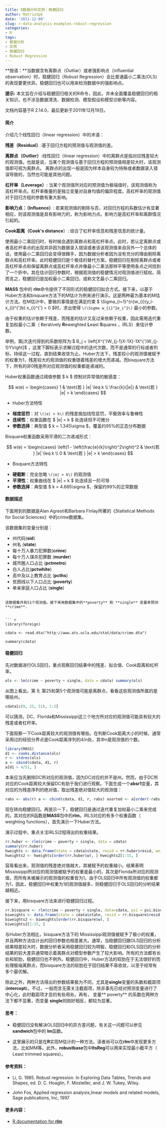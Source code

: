 ```yaml
---
title: R数据分析实例：稳健回归
author: MatrixSpk
date: '2011-12-09'
slug: r-data-analysis-examples-robust-regression
categories:
- R
tags:
- 数据分析
- 实例
- 稳健回归
- Robust Regression
---
```

**按语：**当数据含有离群点（Outliar）或者强影响点（influential observation）时，稳健回归（Robust Regression）会比普通最小二乘法(OLS)的表现要更优异。稳健回归也可以用来检测数据中的强影响点。

**提示:** 本文旨在介绍与稳健回归相关的R命令，因此，并未全面覆盖稳健回归的相关知识，也不涉及数据清洗、数据检测、模型假设和模型诊断等内容。

文档内容基于R 2.14.0，最后更新于2011年12月19日。

#### 简介

介绍几个线性回归（linear regression）中的术语：

**残差（Residual）**:基于回归方程的预测值与观测值的差。

**离群点（Outlier）**:线性回归（linear regression）中的离群点是指对应残差较大的观测值。也就是说，当某个观测值与基于回归方程的预测值相差较大时，该观测值即可视为离群点。 离群点的出现一般是因为样本自身较为特殊或者数据录入错误导致的，当然也可能是其他问题。

**杠杆率（Leverage）**: 当某个观测值所对应的预测值为极端值时，该观测值称为高杠杆率点。杠杆率衡量的是独立变量对自身均值的偏异程度。高杠杆率的观测值对于回归方程的参数有重大影响。

**影响力点：（Influence）**: 若某观测值的剔除与否，对回归方程的系数估计有显著相应，则该观测值是具有影响力的，称为影响力点。影响力是高杠杆率和离群情况引起的。

**Cook距离（Cook's distance**）: 综合了杠杆率信息和残差信息的统计量。

使用最小二乘回归时，有时候会遇到离群点和高杠杆率点。此时，若认定离群点或者高杠杆率点的出现并非因为数据录入错误或者该该观测值来自另外一个总体的话，使用最小二乘回归会变得很棘手，因为数据分析者因为没有充分的理由剔除离群点和高杠杆率。此时稳健回归是个极佳的替代方案。稳健回归在剔除离群点或者高杠杆率点和保留离群点或高杠杆率点并像最小二乘法那样平等使用各点之间找到了一个折中。其在估计回归参数时，根据观测值的稳健情况对观测值进行赋权。简而言之，稳健回归是加权最小二乘回归，或称文艺最小二乘回归。

**MASS** 包中的 **rlm**命令提供了不同形式的稳健回归拟合方式。接下来，以基于Huber方法和bisquare方法下的M估计为例来进行演示。这是两种最为基本的M估计方法。在M估计中，要做的事情是在满足约束 $ \Sigma_{i=1}^{n}w_{i}(y_i-x_{i}^{'}b) x_{i}^{'} = 0 $时，求出使得 `\(\Sigma w_{i}^2e_i^2\)` 最小的参数。

由于权重的估计依赖于残差，而残差的估计又反过来依赖于权重，因此需用迭代重复加权最小二乘（ **I**teratively **R**eweighted **L**east **S**quares ，IRLS）来估计参数。

举例，第j次迭代得到的系数矩阵为:$ B_j = \left[X^{'}W_{j-1}X-1X]-1X^{'}W_{j-1}Y\right]$  ，这里下脚标表示求解过程中的迭代次数，而不是通常的行标或者列标，持续这一过程，直到结果收敛为止。Huber方法下，残差较小的观测值被赋予的权重为1，残差较大的观测值的权重随着残差的增大而递减。而bisquare方法下，所有的非0残差所对应观测值的权重都是递减的。

Huber权重函数通过阈值参数 $ k $ 控制对异常值的敏感度：

$$
w(e) = 
\begin{cases} 
1 & \text{若 } |e| \leq k \\
\frac{k}{|e|} & \text{若 } |e| > k 
\end{cases}
$$

* Huber方法特性
- &zwnj;**梯度惩罚**&zwnj;：对 `\(|e| > k\)` 的残差施加线性惩罚，平衡效率与鲁棒性
- &zwnj;**连续性**&zwnj;：权重函数在 $ |e| = k $ 处连续但不可微分
- &zwnj;**参数选择**&zwnj;：典型值 $ k = 1.345\sigma $，覆盖约95%的正态分布数据

Bisquare权重函数采用平滑的二次递减形式：

$$
w(e) = 
\begin{cases} 
\left(1 - \left(\frac{e}{k}\right)^2\right)^2 & \text{若 } |e| \leq k \\
0 & \text{若 } |e| > k 
\end{cases}
$$

* Bisquare方法特性
- &zwnj;**硬截断**&zwnj;：完全忽略 `\(|e| > k\)` 的观测值
- &zwnj;**平滑性**&zwnj;：权重曲线在 $ |e| = k $ 处连续且一阶可导
- &zwnj;**参数选择**&zwnj;：典型值 $ k = 4.685\sigma $，保留约99%的正常数据

#### 数据描述

下面用到的数据是Alan Agresti和Barbara Finlay所著的《Statistical Methods for Social Sciences》中的crime数据集。

该数据集的变量分别是：

* 州代码(**sid**)
* 州名 (**state**)
* 每十万人暴力犯罪数(**crime**)
* 每十万人谋杀犯罪数 (**murder**)
* 城市圈人口占比 (**pctmetro**)
* 白人占比(**pctwhite**)
* 高中及以上教育占比 (**pcths**)
* 贫困线以下人口占比 (**poverty**)
* 单亲家庭人口占比 (**single**)
```

该数据集共有51个观测值。接下来用数据集中的**poverty** 和 **single** 变量来预测 **crime**.


``` r
library(foreign)

cdata <- read.dta("http://www.ats.ucla.edu/stat/data/crime.dta")

summary(cdata)
```

#### 稳健回归

先对数据进行OLS回归，重点观察回归结果中的残差、拟合值、Cook距离和杠杆率。


``` r
ols <- lm(crime ~ poverty + single, data = cdata) summary(ols)
```

从图上看出，第 9, 第25和第5个观测值可能是离群点，看看这些观测值所属的是哪些州。


``` r
cdata[c(9, 25, 51), 1:2]
```

可以猜测，DC、Florida和Mississippi这三个地方所对应的观测值可能具有较大的残差或者杠杆率。

下面观察一下Cook距离较大的观测值有哪些。在判断Cook距离大小的时候，通常采用过的经验分界点是Cook距离序列的4/n处，其中n是观测值的个数。


``` r
library(MASS) 
d1 <- cooks.distance(ols) 
r <- stdres(ols) 
a <- cbind(cdata, d1, r) 
a[d1 > 4/51, ]
```

本来应当先删除DC所对应的观测值，因为DC对应的并不是州。然而，由于DC所对应的Cook距离较大保留DC有助于我们进行观察。下面生成一个**absr1**变量，其对应的为残差序列的绝对值，取出残差绝对值较大的观测值：


``` r
rabs <- abs(r) a <- cbind(cdata, d1, r, rabs) asorted <- a[order(-rabs), ] asorted[1:10, ]
```

现在转向稳健回归。再提示一下，稳健回归是通过迭代重复加权最小二乘来完成的。其对应的R函数是**MASS**包中的**rlm**。IRLS对应的有多个权重函数（ weighting functions），首先演示一下Huber方法。

演示过程中，重点关注IRLS过程得出的权重结果。


``` r
rr.huber <- rlm(crime ~ poverty + single, data = cdata) 
summary(rr.huber)
hweights <- data.frame(state = cdata$state, resid = rr.huber$resid, weight = rr.huber$w) 
hweights2 <- hweights[order(rr.huber$w), ] hweights2[1:15, ]
```

容易看出来，观测值的残差绝对值越大，其被赋予的权重越小。结果表明Mississippi所对应的观测值被赋予的权重是最小的，其次是Florida所对应的观测值，而所有未被展示的观测值的权重皆为1。由于OLS回归中所有观测值的权重都为1，因此，稳健回归中权重为1的观测值越多，则稳健回归于OLS回归的分析结果越相近。

接下来，用bisquare方法来进行稳健回归过程。


``` r
rr.bisquare <- rlm(crime ~ poverty + single, data=cdata, psi = psi.bisquare) summary(rr.bisquare)
biweights <- data.frame(state = cdata$state, resid = rr.bisquare$resid, weight = rr.bisquare$w) 
biweights2 <- biweights[order(rr.bisquare$w), ] 
biweights2[1:15, ]
```

与Huber方法相比，bisquare方法下的 Mississippi观测值被赋予了极小的权重，并且两种方法估计出的回归参数也相差甚大。通常，当稳健回归跟OLS回归的分析结果相差较大时，数据分析者采用稳健回归较为明智。稳健回归和OLS回归的分析结果的较大差异通常暗示着离群点对模型参数产生了较大影响。所有的方法都有长处和软肋，稳健回归也不例外。稳健回归中，Huber方法的软肋在于无法很好的而处理极端离群点，而bisquare方法的软肋在于回归结果不易收敛，以至于经常有多个最优解。

除此之外，两种方法得出的参数结果极为不同，尤其是**single**变量的系数和截距项(**intercept**)。不过，一般而言无需关注截距项，除非事先已经对预测变量进行了中心化，此时截距项才显的有些用处。再有， 变量** poverty** 的系数在两种方法下都不显著，而变量 **single**则刚好相反，都较为显著。

#### 思考：
	
* 稳健回归没有解决OLS回归中的异方差问题，有关这一问题可以参见**sandwich**包中的 **lm**函数。

* 这里展示的只是在**R**实现M估计的一种方法，读者尚可以在**rlm**中发现更多方法，比如MM等。此外，**robustbase**包中**ltsReg**可以用来实现最小截平方（ Least trimmed squares）。

#### 参考资料：

* Li, G. 1985. Robust regression. In Exploring Data Tables, Trends and Shapes, ed. D. C. Hoaglin, F. Mosteller, and J. W. Tukey, Wiley.

* John Fox, Applied regression analysis,linear models and related models, Sage publications, Inc, 1997

#### 更多内容：

* [ R documentation for **rlm**](http://stat.ethz.ch/R-manual/R-patched/library/MASS/html/rlm.html)
